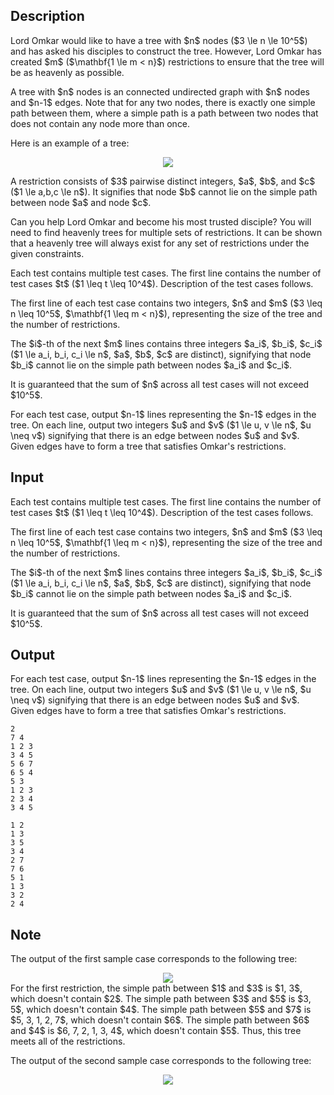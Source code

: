 ## Description

<div><p>Lord Omkar would like to have a tree with $n$ nodes ($3 \le n \le 10^5$) and has asked his disciples to construct the tree. However, Lord Omkar has created $m$ ($\mathbf{1 \le m &lt; n}$) restrictions to ensure that the tree will be as heavenly as possible. </p><p>A tree with $n$ nodes is an connected undirected graph with $n$ nodes and $n-1$ edges. Note that for any two nodes, there is exactly one simple path between them, where a simple path is a path between two nodes that does not contain any node more than once.</p><p>Here is an example of a tree: </p><center> <img class="tex-graphics" src="file://p26YqmhV.png" style="max-width: 100.0%;max-height: 100.0%;"> </center><p>A restriction consists of $3$ pairwise distinct integers, $a$, $b$, and $c$ ($1 \le a,b,c \le n$). It signifies that node $b$ cannot lie on the simple path between node $a$ and node $c$. </p><p>Can you help Lord Omkar and become his most trusted disciple? You will need to find heavenly trees for multiple sets of restrictions. It can be shown that a heavenly tree will always exist for any set of restrictions under the given constraints.</p></div><div class="input-specification"><p>Each test contains multiple test cases. The first line contains the number of test cases $t$ ($1 \leq t \leq 10^4$). Description of the test cases follows.</p><p>The first line of each test case contains two integers, $n$ and $m$ ($3 \leq n \leq 10^5$, $\mathbf{1 \leq m &lt; n}$), representing the size of the tree and the number of restrictions.</p><p>The $i$-th of the next $m$ lines contains three integers $a_i$, $b_i$, $c_i$ ($1 \le a_i, b_i, c_i \le n$, <span class="tex-font-style-bf">$a$, $b$, $c$ are distinct</span>), signifying that node $b_i$ cannot lie on the simple path between nodes $a_i$ and $c_i$. </p><p>It is guaranteed that the sum of $n$ across all test cases will not exceed $10^5$.</p></div><div class="output-specification"><p>For each test case, output $n-1$ lines representing the $n-1$ edges in the tree. On each line, output two integers $u$ and $v$ ($1 \le u, v \le n$, $u \neq v$) signifying that there is an edge between nodes $u$ and $v$. Given edges have to form a tree that satisfies Omkar's restrictions.</p></div>

## Input

<p>Each test contains multiple test cases. The first line contains the number of test cases $t$ ($1 \leq t \leq 10^4$). Description of the test cases follows.</p><p>The first line of each test case contains two integers, $n$ and $m$ ($3 \leq n \leq 10^5$, $\mathbf{1 \leq m &lt; n}$), representing the size of the tree and the number of restrictions.</p><p>The $i$-th of the next $m$ lines contains three integers $a_i$, $b_i$, $c_i$ ($1 \le a_i, b_i, c_i \le n$, <span class="tex-font-style-bf">$a$, $b$, $c$ are distinct</span>), signifying that node $b_i$ cannot lie on the simple path between nodes $a_i$ and $c_i$. </p><p>It is guaranteed that the sum of $n$ across all test cases will not exceed $10^5$.</p>

## Output

<p>For each test case, output $n-1$ lines representing the $n-1$ edges in the tree. On each line, output two integers $u$ and $v$ ($1 \le u, v \le n$, $u \neq v$) signifying that there is an edge between nodes $u$ and $v$. Given edges have to form a tree that satisfies Omkar's restrictions.</p>





```input1
2
7 4
1 2 3
3 4 5
5 6 7
6 5 4
5 3
1 2 3
2 3 4
3 4 5
```




```output1
1 2
1 3
3 5
3 4
2 7
7 6
5 1
1 3
3 2
2 4
```



## Note

<p>The output of the first sample case corresponds to the following tree: </p><center> <img class="tex-graphics" src="file://F24a8pLO.png" style="max-width: 100.0%;max-height: 100.0%;"> </center> For the first restriction, the simple path between $1$ and $3$ is $1, 3$, which doesn't contain $2$. The simple path between $3$ and $5$ is $3, 5$, which doesn't contain $4$. The simple path between $5$ and $7$ is $5, 3, 1, 2, 7$, which doesn't contain $6$. The simple path between $6$ and $4$ is $6, 7, 2, 1, 3, 4$, which doesn't contain $5$. Thus, this tree meets all of the restrictions.<p>The output of the second sample case corresponds to the following tree: </p><center> <img class="tex-graphics" src="file://Izxbr4L7.png" style="max-width: 100.0%;max-height: 100.0%;"> </center>
